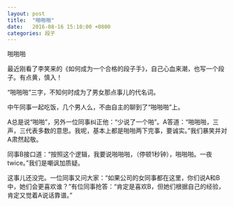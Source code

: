```yaml
---
layout: post
title:  "啪啪啪"
date:   2016-08-16 15:10:00 +0800
categories: 段子
---
```

啪啪啪

最近刚看了李笑来的《如何成为一个合格的段子手》，自己心血来潮，也写一个段子。有点黄，慎入！

“啪啪啪”三字，不知何时成为了男女那点事儿的代名词。

中午同事一起吃饭，几个男人么，不由自主的聊到了“啪啪啪”上。

A总是说“啪啪”，另外一位同事纠正他：“少说了一个啪”。A答道：“啪啪啪，三声，三代表多数的意思。我呢，基本上都是啪啪两下完事，要诚实。”我们暴笑并对A肃然起敬。

同事B接口道：“按照这个逻辑，我要说啪啪啪，（停顿1秒钟），啪啪啪。一夜twice。”我们是嘲讽加质疑。

这事儿还没完。一位同事又问大家：“如果公司的女同事都在这里，你们说A和B中，她们会更喜欢谁？”有位同事抢答：“肯定是喜欢B，但她们根据自己的经验，肯定又觉着A说话靠谱。”
